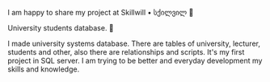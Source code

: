 I am happy to share my project at Skillwill • სქილვილ   🚀

University students database. 🚀

I made university systems database.
There are tables of university, lecturer, students and other, also there are relationships and scripts.
It's my first project in SQL server.
I am trying to be better and everyday development my skills and knowledge.
